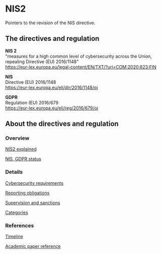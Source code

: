 # NIS2

Pointers to the revision of the NIS directive.


## The directives and regulation

**NIS 2**\
"measures for a high common level of cybersecurity across the Union, repealing Directive (EU) 2016/1148" \
https://eur-lex.europa.eu/legal-content/EN/TXT/?uri=COM:2020:823:FIN

**NIS**\
Directive (EU) 2016/1148\
https://eur-lex.europa.eu/eli/dir/2016/1148/oj

**GDPR**\
Regulation (EU) 2016/679\
https://eur-lex.europa.eu/eli/reg/2016/679/oj


## About the directives and regulation

### Overview

[NIS2 explained](qa.MD)

[NIS, GDPR status](status.MD)


### Details
[Cybersecurity requirements](secreq.MD)

[Reporting obligations](reporting.MD)

[Supervision and sanctions](supervision.MD)

[Categories](categories.MD)

### References
[Timeline](timeline.MD)

[Academic paper reference](papers.MD)
